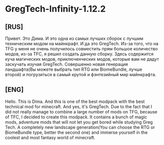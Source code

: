 # GregTech-Infinity-1.12.2

## [RUS]
Привет. Это Дима. И это одна из самых лучших сборок с лучшим техническим модом на майнкрафт. И да это GregTech. Из-за того, что на TFG у меня не очень получилось совместить прям большое количество модов, из-за TFC, я решил создать данную сборку. Здесь содержится куча магических модов, приключенческих модов, которые вам не дадут заскучать изучая GregTech. Совершенно новая генерация ландшафта(Вы можете выбрать тип RTG или BiomeBundle, лучше второй) и погрузиться в самый крутой и фэнтезийный мир майнкрафта.

## [ENG]
Hello. This is Dima. And this is one of the best modpack with the best technical mod for minecraft. And yes, it's GregTech. Due to the fact that I did not really manage to combine a large number of mods on TFG, because of TFC, I decided to create this modpack. It contains a bunch of magic mods, adventure mods that will not let you get bored while studying Greg Tech. A completely new landscape generation(You can choose the RTG or BiomeBundle type, better the second one) and immerse yourself in the coolest and most fantasy world of minecraft.
